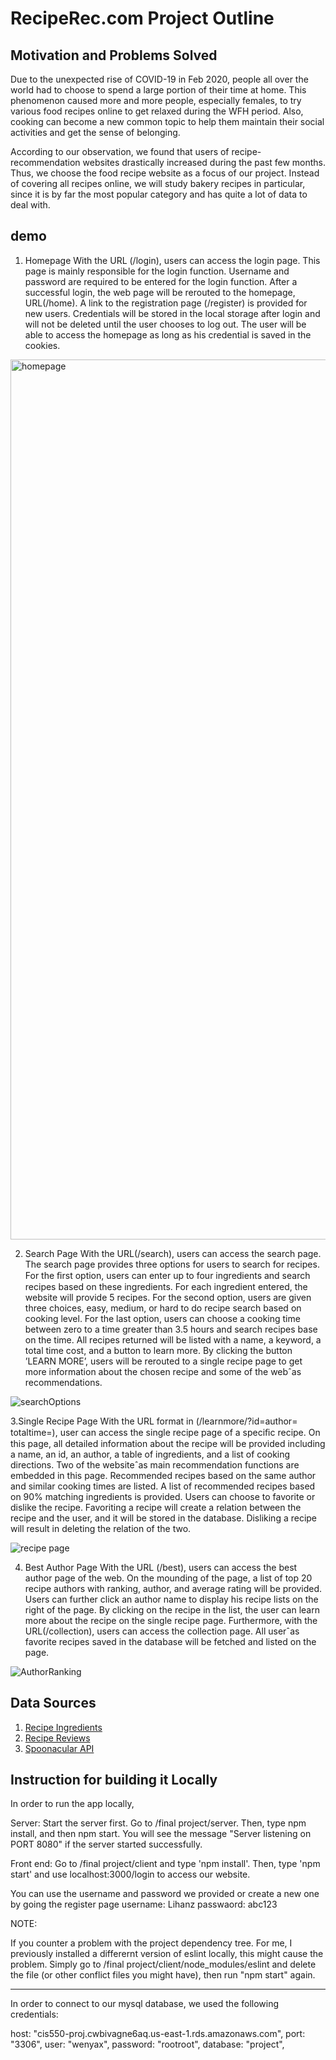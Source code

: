 # RecipeRec.com Project Outline

## Motivation and Problems Solved
Due to the unexpected rise of COVID-19 in Feb 2020, people all over the world had to choose to spend a large portion of their time at home. This phenomenon caused more and more people, especially females, to try various food recipes online to get relaxed during the WFH period. Also, cooking can become a new common topic to help them maintain their social activities and get the sense of belonging.	

According to our observation, we found that users of recipe-recommendation websites drastically increased during the past few months. Thus, we choose the food recipe website as a focus of our project. Instead of covering all recipes online, we will study bakery recipes in particular, since it is by far the most popular category and has quite a lot of data to deal with. 

## demo

1. Homepage
With the URL (/login), users can access the login page. This page is mainly responsible for the login function. Username and password are required to be entered for the login function. After a successful login, the web page will be rerouted to the homepage, URL(/home). A link to the registration page (/register) is provided for new users. Credentials will be stored in the local storage after login and will not be deleted until the user chooses to log out. The user will be able to access the homepage as long as his credential is saved in the cookies.
<img width="1408" alt="homepage" src="https://user-images.githubusercontent.com/67878225/104827534-c1e8d900-582c-11eb-99c6-eb8865eecc75.png">

2. Search Page
With the URL(/search), users can access the search page. The search page provides three options for users to search for recipes. For the ﬁrst option, users can enter up to four ingredients and search recipes based on these ingredients. For each ingredient entered, the website will provide 5 recipes. For the second option, users are given three choices, easy, medium, or hard to do recipe search based on cooking level. For the last option, users can choose a cooking time between zero to a time greater than 3.5 hours and search recipes base on the time. All recipes returned will be listed with a name, a keyword, a total time cost, and a button to learn more. By clicking the button ’LEARN MORE’, users will be rerouted to a single recipe page to get more information about the chosen recipe and some of the webˆas recommendations.

![searchOptions](https://user-images.githubusercontent.com/67878225/104827733-0ffedc00-582f-11eb-849a-9ff75ee34695.gif)

3.Single Recipe Page
With the URL format in (/learnmore/?id=author= totaltime=), user can access the single recipe page of a speciﬁc recipe. On this page, all detailed information about the recipe will be provided including a name, an id, an author, a table of ingredients, and a list of cooking directions. Two of the websiteˆas main recommendation functions are embedded in this page. Recommended recipes based on the same author and similar cooking times are listed. A list of recommended recipes based on 90% matching ingredients is provided. Users can choose to favorite or dislike the recipe. Favoriting a recipe will create a relation between the recipe and the user, and it will be stored in the database. Disliking a recipe will result in deleting the relation of the two.

![recipe page](https://user-images.githubusercontent.com/67878225/104827737-1db46180-582f-11eb-86f7-2ee4bec51ca2.gif)

4. Best Author Page
With the URL (/best), users can access the best author page of the web. On the mounding of the page, a list of top 20 recipe authors with ranking, author, and average rating will be provided. Users can further click an author name to display his recipe lists on the right of the page. By clicking on the recipe in the list, the user can learn more about the recipe on the single recipe page. Furthermore, with the URL(/collection), users can access the collection page. All userˆas favorite recipes saved in the database will be fetched and listed on the page. 

![AuthorRanking](https://user-images.githubusercontent.com/67878225/104827751-53f1e100-582f-11eb-8797-ead6fc42be4d.gif)




## Data Sources

1. [Recipe Ingredients](https://www.kaggle.com/kanaryayi/recipe-ingredients-and-reviews?select=clean_recipes.csv) 
2. [Recipe Reviews](https://www.kaggle.com/kanaryayi/recipe-ingredients-and-reviews?select=reviews.csv)
3. [Spoonacular API](https://spoonacular.com/food-api/docs#Search-Recipes-Complex)


## Instruction for building it Locally

In order to run the app locally, 

Server:
Start the server first. Go to /final project/server. Then, type npm install, and then npm start. You will see  the message "Server listening on PORT 8080" if the server started successfully.

Front end:
Go to /final project/client and type 'npm install'. Then, type 'npm start' and use 
localhost:3000/login to access our website. 

You can use the username and password we provided or create a new one by going the register page
username: Lihanz
passwaord: abc123

NOTE:

If you counter a problem with the project dependency tree. For me, I previously installed a differernt version of  eslint locally, this might cause the problem. Simply go to /final project/client/node_modules/eslint and delete the file (or other conflict files you might have), then run "npm start" again.


- - - - - -  - - - - - -  - - - - - -  - - - - - -  - - - - - - 

In order to connect to our mysql database, we used the following credentials:

 host: "cis550-proj.cwbivagne6aq.us-east-1.rds.amazonaws.com",
  port: "3306",
  user: "wenyax",
  password: "rootroot",
  database: "project",


